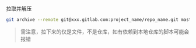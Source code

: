 拉取并解压

```bash
git archive --remote git@xxx.gitlab.com:project_name/repo_name.git master /repo_tmp/repo_name --format=tar | tar -xqv
```

> 需注意，拉下来的仅是文件，不是仓库，如有依赖到本地仓库的脚本可能会报错
